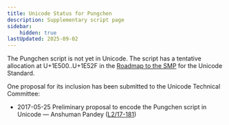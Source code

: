 ```yaml
---
title: Unicode Status for Pungchen
description: Supplementary script page
sidebar:
    hidden: true
lastUpdated: 2025-09-02
---
```


The Pungchen script is not yet in Unicode. The script has a tentative allocation at U+1E500..U+1E52F in the [Roadmap to the SMP](http://www.unicode.org/roadmaps/smp/) for the Unicode Standard.

[comment]: # (end of intro)

[comment]: # (start of blocks)



[comment]: # (end of blocks)

[comment]: # (start of chars)



[comment]: # (end of chars)

[comment]: # (start of rest)

One proposal for its inclusion has been submitted to the Unicode Technical Committee:

- 2017-05-25 Preliminary proposal to encode the Pungchen script in Unicode — Anshuman Pandey ([L2/17-181](http://www.unicode.org/cgi-bin/GetMatchingDocs.pl?L2/17-181))
